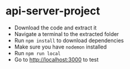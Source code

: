 # api-server-project

- Download the code and extract it  
- Navigate a terminal to the extracted folder  
- Run `npm install` to download dependencies  
- Make sure you have `nodemon` installed  
- Run `npm run local`  
- Go to [http://localhost:3000](http://localhost:3000) to test  

